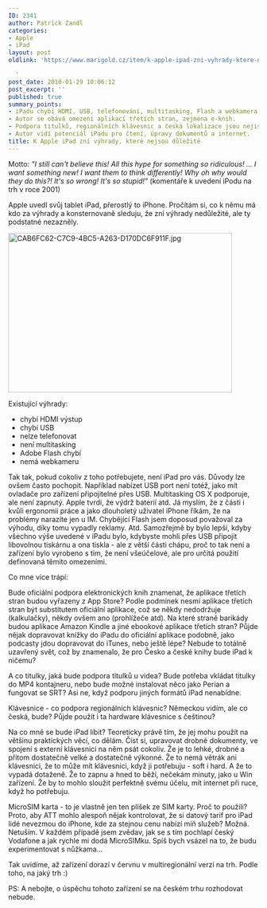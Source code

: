 ```yaml
---
ID: 2341
author: Patrick Zandl
categories:
- Apple
- iPad
layout: post
oldlink: 'https://www.marigold.cz/item/k-apple-ipad-zni-vyhrady-ktere-nejsou-dulezite

  '
post_date: 2010-01-29 10:06:12
post_excerpt: ''
published: true
summary_points:
- iPadu chybí HDMI, USB, telefonování, multitasking, Flash a webkamera.
- Autor se obává omezení aplikací třetích stran, zejména e-knih.
- Podpora titulků, regionálních klávesnic a česká lokalizace jsou nejisté.
- Autor vidí potenciál iPadu pro čtení, úpravy dokumentů a internet.
title: K Apple iPad zní výhrady, které nejsou důležité
---
```


Motto: <em>"I still can't believe this! All this hype for something so ridiculous! ... I want something new! I want them to think differently! Why oh why would they do this?! It's so wrong! It's so stupid!"</em> (komentáře k uvedení iPodu na trh v roce 2001)

Apple uvedl svůj tablet iPad, přerostlý to iPhone. Pročítám si, co k němu má kdo za výhrady a konsternovaně sleduju, že zní výhrady nedůležité, ale ty podstatné nezazněly. 

<img src="http://www.marigold.cz/wp-content/uploads/cab6fc62-c7c9-4bc5-a263-d170dc6f911f.jpg" alt="CAB6FC62-C7C9-4BC5-A263-D170DC6F911F.jpg" border="0" width="450" height="320" align="center" />

Existující výhrady:

<ul>
<li>chybí HDMI výstup</li>
<li>chybí USB</li>
<li>nelze telefonovat</li>
<li>není multitasking</li>
<li>Adobe Flash chybí</li>
<li>nemá webkameru</li>
</ul>

Tak tak, pokud cokoliv z toho potřebujete, není iPad pro vás. Důvody lze ovšem často pochopit. Například nabízet USB port není totéž, jako mít ovladače pro zařízení připojitelné přes USB. Multitasking OS X podporuje, ale není zapnutý. Apple tvrdí, že výdrž baterií atd. Já myslím, že z části i kvůli ergonomii práce a jako dlouholetý uživatel iPhone říkám, že na problémy narazíte jen u IM. Chybějící Flash jsem doposud považoval za výhodu, díky tomu vypadly reklamy. Atd. Samozřejmě by bylo lepší, kdyby všechno výše uvedené v iPadu bylo, kdybyste mohli přes USB připojit libovolnou tiskárnu a ona tiskla - ale z větší části chápu, proč to tak není a zařízení bylo vyrobeno s tím, že není všeúčelové, ale pro určitá použití definovaná těmito omezeními. 

Co mne více trápí:

Bude oficiální podpora elektronických knih znamenat, že aplikace třetích stran budou vyřazeny z App Store? Podle podmínek nesmí aplikace třetích stran být substitutem oficiální aplikace, což se někdy nedodržuje (kalkulačky), někdy ovšem ano (prohlížeče atd). Na které straně barikády budou aplikace Amazon Kindle a jiné ebookové aplikace třetích stran? Půjde nějak dopravovat knížky do iPadu do oficiální aplikace podobně, jako podcasty jdou dopravovat do iTunes, nebo ještě lépe? Nebude to totálně uzavřený svět, což by znamenalo, že pro Česko a české knihy bude iPad k ničemu?

A co titulky, jaká bude podpora titulků u videa? Bude potřeba vkládat titulky do MP4 kontajneru, nebo bude možné instalovat něco jako Perian a fungovat se SRT? Asi ne, když podporu jiných formátů iPad nenabídne. 

Klávesnice - co podpora regionálních klávesnic? Německou vidím, ale co česká, bude? Půjde použít i ta hardware klávesnice s češtinou?

Na co mně se bude iPad líbit? Teoreticky právě tím, že jej mohu použít na většinu praktických věcí, co dělám. Číst si, upravovat drobné dokumenty, ve spojení s externí klávesnicí na něm psát cokoliv. Že je to lehké, drobné a přitom dostatečně velké a dostatečně výkonné. Že to nemá větrák ani klávesnici, že to může mít klávesnici, když ji potřebuju - soft i hard. A že to vypadá dotaženě. Že to zapnu a hned to běží, nečekám minuty, jako u Win zařízení. Že by to mohlo sloužit perfektně svému účelu, mít internet při ruce, když ho potřebuju. 

MicroSIM karta - to je vlastně jen ten plíšek ze SIM karty. Proč to použili? Proto, aby ATT mohlo alespoň nějak kontrolovat, že si datový tarif pro iPad lidé nevezmou do iPhone, kde za stejnou cenu nabízí míň služeb? Možná. Netuším. V každém případě jsem zvědav, jak se s tím pochlapí český Vodafone a jak rychle mi dodá MicroSIMku. Spíš bych vsázel na to, že budu experimentovat s nůžkama...

Tak uvidíme, až zařízení dorazí v červnu v multiregionální verzi na trh. Podle toho, na jaký trh :)

PS: A nebojte, o úspěchu tohoto zařízení se na českém trhu rozhodovat nebude.